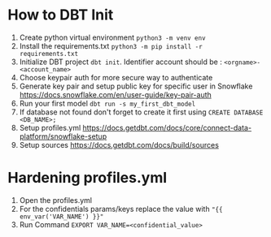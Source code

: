 # How to DBT Init
1. Create python virtual environment `python3 -m venv env`
2. Install the requirements.txt `python3 -m pip install -r requirements.txt`
3. Initialize DBT project `dbt init`. Identifier account should be : `<orgname>-<account_name>`
4. Choose keypair auth for more secure way to authenticate
5. Generate key pair and setup public key for specific user in Snowflake https://docs.snowflake.com/en/user-guide/key-pair-auth
6. Run your first model `dbt run -s my_first_dbt_model`
7. If database not found don't forget to create it first using `CREATE DATABASE <DB_NAME>;`
8. Setup profiles.yml https://docs.getdbt.com/docs/core/connect-data-platform/snowflake-setup
9. Setup sources https://docs.getdbt.com/docs/build/sources

# Hardening profiles.yml
1. Open the profiles.yml
2. For the confidentials params/keys replace the value with `"{{ env_var('VAR_NAME') }}"`
3. Run Command `EXPORT VAR_NAME=<confidential_value>`

